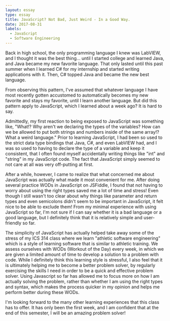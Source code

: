 ```yaml
---
layout: essay
type: essay
title: JavaScript? Not Bad, Just Weird - In a Good Way.
date: 2017-08-31
labels:
  - JavaScript
  - Software Engineering
---
```


Back in high school, the only programming language I knew was LabVIEW, and I thought it was the best thing... until I started college and learned Java, and Java became my new favorite language. That only lasted until this past summer when I learned C# for my internship and started writing applications with it. Then, C# topped Java and became the new best language.

From observing this pattern, I've assumed that whatever language I have most recently gotten accustomed to automatically becomes my new favorite and stays my favorite, until I learn another language. But did this pattern apply to JavaScript, which I learned about a week ago? It is hard to say.

Admittedly, my first reaction to being exposed to JavaScript was something like, "What!? Why aren't we declaring the types of the variables? How can we be allowed to put both strings and numbers inside of the same array!? What a weird language." Prior to learning JavaScript, I had been so used to the strict data type bindings that Java, C#, and even LabVIEW had, and I was so used to having to declare the type of a variable and keep it consistent, that I often found myself accidentally writing things like "int" and "string" in my JavaScript code. The fact that JavaScript simply seemed to not care at all was very off-putting at first.

After a while, however, I came to realize that what concerned me about JavaScript was actually what made it most convenient for me. After doing several practice WODs in JavaScript on JSFiddle, I found that not having to worry about using the right types saved me a lot of time and stress! Even though I still wasn't too clear about why things like parameter and return types and even semicolons didn't seem to be important in JavaScript, it felt nice to be able to exclude them! From my minimal experience with using JavaScript so far, I'm not sure if I can say whether it is a bad language or a good language, but I definitely think that it is relatively simple and user-friendly so far.

The simplicity of JavaScript has actually helped take away some of the stress of my ICS 314 class where we learn "athletic software engineering" which is a style of learning software that is similar to athletic training. We assess ourselves with WODs (Workout of the Day) every week, in which we are given a limited amount of time to develop a solution to a problem with code. While I definitely think this learning style is stressful, I also feel that it is ultimately helping me to become a better problem solver, by regularly exercising the skills I need in order to be a quick and effective problem solver. Using Javascript so far has allowed me to focus more on how I am actually solving the problem, rather than whether I am using the right types and syntax, which makes the process quicker in my opinion and helps me perform better during these WODs.

I'm looking forward to the many other learning experiences that this class has to offer. It has only been the first week, and I am confident that at the end of this semester, I will be an amazing problem solver!



